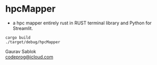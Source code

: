 # hpcMapper

- a hpc mapper entirely rust in RUST terminal library and Python for Streamlit.

```
cargo build
./target/debug/hpcMapper
```

Gaurav Sablok \
codeprog@icloud.com
